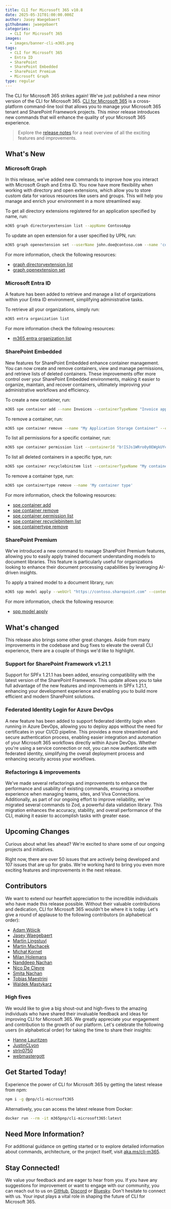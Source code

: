 ```yaml
---
title: CLI for Microsoft 365 v10.8
date: 2025-05-31T01:00:00.000Z
author: Jasey Waegebaert
githubname: jwaegebaert
categories:
  - CLI for Microsoft 365
images:
  - images/banner-cli-m365.png
tags:
  - CLI for Microsoft 365
  - Entra ID
  - SharePoint
  - SharePoint Embedded
  - SharePoint Premium
  - Microsoft Graph
type: regular
---
```


The CLI for Microsoft 365 strikes again! We've just published a new minor version of the CLI for Microsoft 365. [CLI for Microsoft 365](https://aka.ms/cli-m365) is a cross-platform command-line tool that allows you to manage your Microsoft 365 tenant and SharePoint Framework projects. This minor release introduces new commands that will enhance the quality of your Microsoft 365 experience.

> Explore the [release notes](https://aka.ms/cli-m365/notes) for a neat overview of all the exciting features and improvements. 

## What's New

### Microsoft Graph

In this release, we’ve added new commands to improve how you interact with Microsoft Graph and Entra ID. You now have more flexibility when working with directory and open extensions, which allow you to store custom data for various resources like users and groups. This will help you manage and enrich your environment in a more streamlined way.

To get all directory extensions registered for an application specified by name, run:

```sh
m365 graph directoryextension list --appName ContosoApp
```

To update an open extension for a user specified by UPN, run:

```sh
m365 graph openextension set --userName john.doe@contoso.com --name 'com.contoso.roamingSettings' --resourceType user --theme dark --color red --language English
```

For more information, check the following resources:

- [graph directoryextension list](https://pnp.github.io/cli-microsoft365/cmd/graph/directoryextension/directoryextension-list/)
- [graph openextension set](https://pnp.github.io/cli-microsoft365/cmd/graph/openextension/openextension-set/)


### Microsoft Entra ID

A feature has been added to retrieve and manage a list of organizations within your Entra ID environment, simplifying administrative tasks.

To retrieve all your organizations, simply run:

```sh
m365 entra organization list
```

For more information check the following resources:
- [m365 entra organization list](https://pnp.github.io/cli-microsoft365/cmd/entra/organization/organization-list/)

### SharePoint Embedded

New features for SharePoint Embedded enhance container management. You can now create and remove containers, view and manage permissions, and retrieve lists of deleted containers. These improvements offer more control over your SharePoint Embedded environments, making it easier to organize, maintain, and recover containers, ultimately improving your administrative workflows and efficiency.

To create a new container, run:

```sh
m365 spe container add --name Invoices --containerTypeName "Invoice app container type"
```

To remove a container, run:

```sh
m365 spe container remove --name "My Application Storage Container" --containerTypeName "My Application Container Type"
```

To list all permissions for a specific container, run:

```sh
m365 spe container permission list --containerId "b!ISJs1WRro0y0EWgkUYcktDa0mE8zSlFEqFzqRn70Zwp1CEtDEBZgQICPkRbil_5Z"
```

To list all deleted containers in a specific type, run:

```sh
m365 spe container recyclebinitem list --containerTypeName "My container type name"
```

To remove a container type, run:

```sh
m365 spe containertype remove --name 'My container type'
```

For more information, check the following resources:
- [spe container add](https://pnp.github.io/cli-microsoft365/cmd/spe/container/container-add/)
- [spe container remove](https://pnp.github.io/cli-microsoft365/cmd/spe/container/container-remove/)
- [spe container permission list](https://pnp.github.io/cli-microsoft365/cmd/spe/container/permission-list/)
- [spe container recyclebinitem list](https://pnp.github.io/cli-microsoft365/cmd/spe/container/recyclebinitem-list/)
- [spe containertype remove](https://pnp.github.io/cli-microsoft365/cmd/spe/containertype/containertype-remove/)

### SharePoint Premium

We’ve introduced a new command to manage SharePoint Premium features, allowing you to easily apply trained document understanding models to document libraries. This feature is particularly useful for organizations looking to enhance their document processing capabilities by leveraging AI-driven insights.

To apply a trained model to a document library, run:

```sh
m365 spp model apply --webUrl "https://contoso.sharepoint.com" --contentCenterUrl "https://contoso.sharepoint.com/sites/ContentCenter" --title "ModelExample" --listTitle "Shared Documents"
```

For more information, check the following resource:
- [spp model apply](https://pnp.github.io/cli-microsoft365/cmd/spp/model/model-apply/)

## What's changed

This release also brings some other great changes. Aside from many improvements in the codebase and bug fixes to elevate the overall CLI experience, there are a couple of things we'd like to highlight.

### Support for SharePoint Framework v1.21.1

Support for SPFx 1.21.1 has been added, ensuring compatibility with the latest version of the SharePoint Framework. This update allows you to take full advantage of the new features and improvements in SPFx 1.21.1, enhancing your development experience and enabling you to build more efficient and modern SharePoint solutions.

### Federated Identity Login for Azure DevOps

A new feature has been added to support federated identity login when running in Azure DevOps, allowing you to deploy apps without the need for certificates in your CI/CD pipeline. This provides a more streamlined and secure authentication process, enabling easier integration and automation of your Microsoft 365 workflows directly within Azure DevOps. Whether you're using a service connection or not, you can now authenticate with federated identity, simplifying the overall deployment process and enhancing security across your workflows.

### Refactorings & improvements

We’ve made several refactorings and improvements to enhance the performance and usability of existing commands, ensuring a smoother experience when managing teams, sites, and Viva Connections. Additionally, as part of our ongoing effort to improve reliability, we’ve migrated several commands to Zod, a powerful data validation library. This migration enhances the accuracy, stability, and overall performance of the CLI, making it easier to accomplish tasks with greater ease.

## Upcoming Changes

Curious about what lies ahead? We're excited to share some of our ongoing projects and initiatives.

Right now, there are over 50 issues that are actively being developed and 107 issues that are up for grabs. We're working hard to bring you even more exciting features and improvements in the next release.

## Contributors

We want to extend our heartfelt appreciation to the incredible individuals who have made this release possible. Without their valuable contributions and dedication, CLI for Microsoft 365 wouldn't be where it is today. Let's give a round of applause to the following contributors (in alphabetical order):

- [Adam Wójcik](https://github.com/Adam-it)
- [Jasey Waegebaert](https://github.com/Jwaegebaert)
- [Martin Lingstuyl](https://github.com/martinlingstuyl)
- [Martin Machacek](https://github.com/MartinM85)
- [Michał Kornet](https://github.com/mkm17)
- [Milan Holemans](https://github.com/milanholemans)
- [Nanddeep Nachan](https://github.com/nanddeepn)
- [Nico De Cleyre](https://github.com/nicodecleyre)
- [Smita Nachan](https://github.com/SmitaNachan)
- [Tobias Maestrini](https://github.com/tmaestrini)
- [Waldek Mastykarz](https://github.com/waldekmastykarz)

### High fives

We would like to give a big shout-out and high-fives to the amazing individuals who have shared their invaluable feedback and ideas for improving CLI for Microsoft 365. We greatly appreciate your engagement and contribution to the growth of our platform. Let's celebrate the following users (in alphabetical order) for taking the time to share their insights:

- [Hanne Lauritzen](https://github.com/MissHerku)
- [JustinCLyon](https://github.com/JustinCLyon)
- [strln0750](https://github.com/strln0750)
- [webmastergott](https://github.com/webmastergott)

## Get Started Today!

Experience the power of CLI for Microsoft 365 by getting the latest release from npm:

```bash
npm i -g @pnp/cli-microsoft365
```

Alternatively, you can access the latest release from Docker:

```bash
docker run --rm -it m365pnp/cli-microsoft365:latest
```

## Need More Information?

For additional guidance on getting started or to explore detailed information about commands, architecture, or the project itself, visit [aka.ms/cli-m365](https://aka.ms/cli-m365).

## Stay Connected!

We value your feedback and are eager to hear from you. If you have any suggestions for improvement or want to engage with our community, you can reach out to us on [GitHub](https://github.com/pnp/cli-microsoft365/issues), [Discord](https://aka.ms/cli-m365/discord) or [Bluesky](https://bsky.app/profile/climicrosoft365.bsky.social). Don't hesitate to connect with us. Your input plays a vital role in shaping the future of CLI for Microsoft 365.
